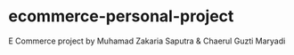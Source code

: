 # ecommerce-personal-project
E Commerce project by Muhamad Zakaria Saputra &amp; Chaerul Guzti Maryadi
